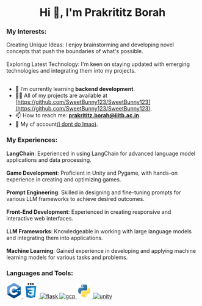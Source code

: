 <h1 align="center">Hi 👋, I'm Prakrititz Borah</h1>

<h3 align="left">My Interests:</h3>
  Creating Unique Ideas: I enjoy brainstorming and developing novel concepts that push the boundaries of what's possible.<br><br>
  Exploring Latest Technology: I'm keen on staying updated with emerging technologies and integrating them into my projects.<br><br
  Learning and Growth: Whether it's new programming languages, frameworks, or tools, I’m always on the lookout for opportunities to expand my knowledge and skills.
</h3>

- 🌱 I’m currently learning **backend development**.
- 👨‍💻 All of my projects are available at [https://github.com/SweetBunny123/SweetBunny123](https://github.com/SweetBunny123/SweetBunny123).
- 📫 How to reach me: **prakrititz.borah@iiitb.ac.in**.
- 🦦 My cf account[(i dont do lmao)](https://codeforces.com/profile).
<h3 align="left">My Experiences:</h3>
<p align="left">
  <strong>LangChain</strong>: Experienced in using LangChain for advanced language model applications and data processing.<br><br>
  <strong>Game Development</strong>: Proficient in Unity and Pygame, with hands-on experience in creating and optimizing games.<br><br>
  <strong>Prompt Engineering</strong>: Skilled in designing and fine-tuning prompts for various LLM frameworks to achieve desired outcomes.<br><br>
  <strong>Front-End Development</strong>: Experienced in creating responsive and interactive web interfaces.<br><br>
  <strong>LLM Frameworks</strong>: Knowledgeable in working with large language models and integrating them into applications.<br><br>
  <strong>Machine Learning</strong>: Gained experience in developing and applying machine learning models for various tasks and problems.
</p>

<h3 align="left">Languages and Tools:</h3>
<p align="left">
  <a href="https://www.w3schools.com/cpp/" target="_blank" rel="noreferrer">
    <img src="https://raw.githubusercontent.com/devicons/devicon/master/icons/cplusplus/cplusplus-original.svg" alt="cplusplus" width="40" height="40"/>
  </a>
  <a href="https://www.w3schools.com/css/" target="_blank" rel="noreferrer">
    <img src="https://raw.githubusercontent.com/devicons/devicon/master/icons/css3/css3-original-wordmark.svg" alt="css3" width="40" height="40"/>
  </a>
  <a href="https://flask.palletsprojects.com/" target="_blank" rel="noreferrer">
    <img src="https://www.vectorlogo.zone/logos/pocoo_flask/pocoo_flask-ar21.svg" alt="flask" width="40" height="40"/>
  </a>
  <a href="https://cloud.google.com" target="_blank" rel="noreferrer">
    <img src="https://www.vectorlogo.zone/logos/google_cloud/google_cloud-icon.svg" alt="gcp" width="40" height="40"/>
  </a>
  <a href="https://www.python.org" target="_blank" rel="noreferrer">
    <img src="https://raw.githubusercontent.com/devicons/devicon/master/icons/python/python-original.svg" alt="python" width="40" height="40"/>
  </a>
  <a href="https://unity.com/" target="_blank" rel="noreferrer">
    <img src="https://www.vectorlogo.zone/logos/unity3d/unity3d-icon.svg" alt="unity" width="40" height="40"/>
  </a>
</p>
